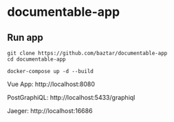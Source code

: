 # documentable-app

## Run app

```
git clone https://github.com/baztar/documentable-app
cd documentable-app

docker-compose up -d --build
```

Vue App: http://localhost:8080

PostGraphiQL: http://localhost:5433/graphiql

Jaeger: http://localhost:16686
